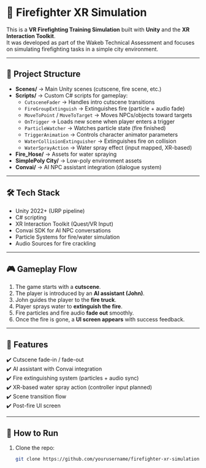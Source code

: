 # 🚒 Firefighter XR Simulation

This is a **VR Firefighting Training Simulation** built with **Unity** and the **XR Interaction Toolkit**.  
It was developed as part of the Wakeb Technical Assessment and focuses on simulating firefighting tasks in a simple city environment.

---

## 📂 Project Structure

- **Scenes/** → Main Unity scenes (cutscene, fire scene, etc.)
- **Scripts/** → Custom C# scripts for gameplay:
  - `CutsceneFader` → Handles intro cutscene transitions  
  - `FireGroupExtinguish` → Extinguishes fire (particle + audio fade)  
  - `MoveToPoint` / `MoveToTarget` → Moves NPCs/objects toward targets  
  - `OnTrigger` → Loads new scene when player enters a trigger  
  - `ParticleWatcher` → Watches particle state (fire finished)  
  - `TriggerAnimation` → Controls character animator parameters  
  - `WaterCollisionExtinguisher` → Extinguishes fire on collision  
  - `WaterSprayAction` → Water spray effect (input mapped, XR-based)  
- **Fire_Hose/** → Assets for water spraying  
- **SimplePoly City/** → Low-poly environment assets  
- **Convai/** → AI NPC assistant integration (dialogue system)  

---

## 🛠️ Tech Stack

- Unity 2022+ (URP pipeline)  
- C# scripting  
- XR Interaction Toolkit (Quest/VR Input)  
- Convai SDK for AI NPC conversations  
- Particle Systems for fire/water simulation  
- Audio Sources for fire crackling  

---

## 🎮 Gameplay Flow

1. The game starts with a **cutscene**.  
2. The player is introduced by an **AI assistant (John)**.  
3. John guides the player to the **fire truck**.  
4. Player sprays water to **extinguish the fire**.  
5. Fire particles and fire audio **fade out** smoothly.  
6. Once the fire is gone, a **UI screen appears** with success feedback.  

---

## 📌 Features

✔️ Cutscene fade-in / fade-out  
✔️ AI assistant with Convai integration  
✔️ Fire extinguishing system (particles + audio sync)  
✔️ XR-based water spray action (controller input planned)  
✔️ Scene transition flow  
✔️ Post-fire UI screen  

---

## 🚀 How to Run

1. Clone the repo:
   ```bash
   git clone https://github.com/yourusername/firefighter-xr-simulation.git
